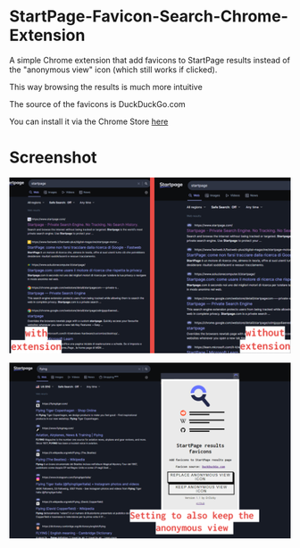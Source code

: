 # StartPage-Favicon-Search-Chrome-Extension
A simple Chrome extension that add favicons to StartPage results instead of the "anonymous view" icon (which still works if clicked).

This way browsing the results is much more intuitive


The source of the favicons is DuckDuckGo.com

You can install it via the Chrome Store [here](https://chrome.google.com/webstore/detail/startpage-results-favicon/nnefhdhmjalgcbcckplploeigmcjlcha)



# Screenshot

![](https://github.com/ErZicky/StartPage-Favicon-Search-Chrome-Extension/blob/main/images/promo.png)

![](https://github.com/ErZicky/StartPage-Favicon-Search-Chrome-Extension/blob/main/images/promo5.png)
